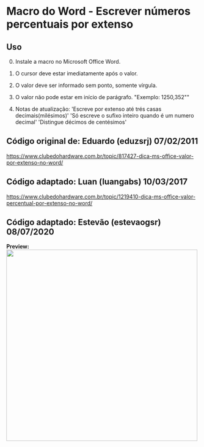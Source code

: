 # Macro do Word - Escrever números percentuais por extenso

## Uso
0. Instale a macro no Microsoft Office Word.
1. O cursor deve estar imediatamente após o valor.
2. O valor deve ser informado sem ponto, somente vírgula.
3. O valor não pode estar em início de parágrafo. "Exemplo: 1250,352""

4. Notas de atualização:
'Escreve por extenso até trés casas decimais(milésimos)'
'Só escreve o sufixo inteiro quando é um numero decimal'
'Distingue décimos de centésimos'

## Código original de: Eduardo (eduzsrj) 07/02/2011
https://www.clubedohardware.com.br/topic/817427-dica-ms-office-valor-por-extenso-no-word/

## Código adaptado: Luan (luangabs) 10/03/2017
https://www.clubedohardware.com.br/topic/1219410-dica-ms-office-valor-percentual-por-extenso-no-word/

## Código adaptado: Estevão (estevaogsr) 08/07/2020

<b>Preview:</b><br>
<img height="500" src="https://i.ibb.co/fGLh0jK/image.png" />
